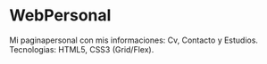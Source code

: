 # WebPersonal
Mi paginapersonal con mis informaciones: Cv, Contacto y Estudios.
Tecnologias: HTML5, CSS3 (Grid/Flex).
